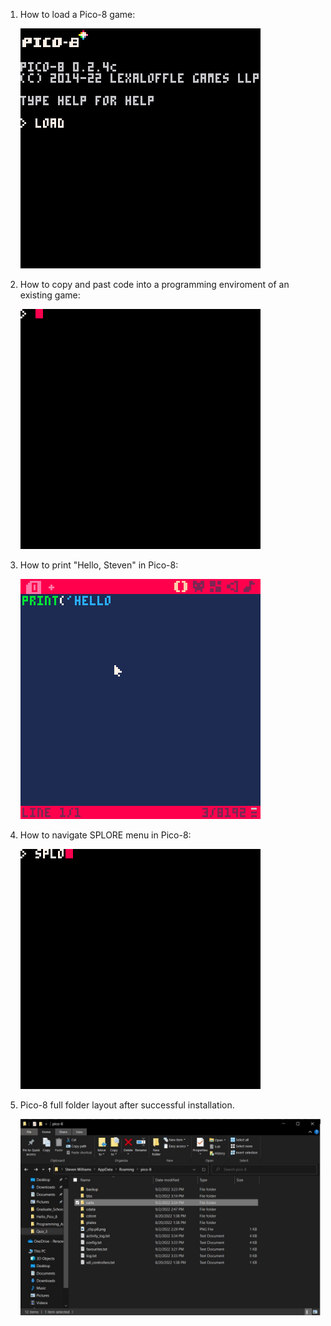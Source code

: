 1. How to load a Pico-8 game:

    ![Loading a game](/images/Load_Game.gif)

2. How to copy and past code into a programming enviroment of an existing game:

    ![Copy and Pastig in editor](/images/Pasting_Code.gif)

3. How to print "Hello, Steven" in Pico-8:

    ![Hello, (your name)](/images/Print_Name.gif)

4. How to navigate SPLORE menu in Pico-8:

    ![SPLORE Menu](/images/SPLORE.gif)

5. Pico-8 full folder layout after successful installation.

    ![Folder Layout](/images/File_Screen_Shot.JPG)
